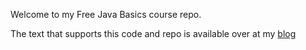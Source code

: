 Welcome to my Free Java Basics course repo.

The text that supports this code and repo is available over at my [blog](https://thefriendlytester.co.uk/java/course/)